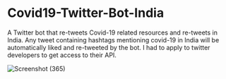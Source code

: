 # Covid19-Twitter-Bot-India
A Twitter bot that re-tweets Covid-19 related resources and re-tweets in India.
Any tweet containing hashtags mentioning covid-19 in India will be automatically liked and re-tweeted by the bot.
I had to apply to twitter developers to get access to their API.

![Screenshot (365)](https://user-images.githubusercontent.com/51281688/130342324-edccdb39-3a33-42b7-8e8b-ec1cf8ab3412.png)

